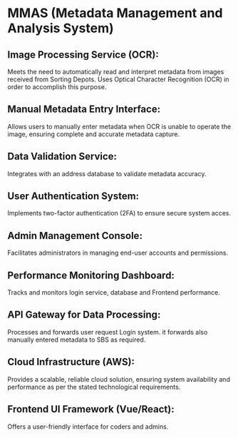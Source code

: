 # MMAS (Metadata Management and Analysis System)

## Image Processing Service (OCR): 
Meets the need to automatically read and interpret metadata from images received from Sorting Depots. Uses Optical Character Recognition (OCR) in order to accomplish this purpose.

## Manual Metadata Entry Interface: 
Allows users to manually enter metadata when OCR is unable to operate the image, ensuring complete and accurate metadata capture.

## Data Validation Service: 
Integrates with an address database to validate metadata accuracy.

## User Authentication System: 
Implements two-factor authentication (2FA) to ensure secure system acces.

## Admin Management Console: 
Facilitates administrators in managing end-user accounts and permissions.

## Performance Monitoring Dashboard: 
Tracks and monitors login service, database and Frontend performance.

## API Gateway for Data Processing: 
Processes and forwards user request Login system. it forwards also manually entered metadata to SBS as required. 

## Cloud Infrastructure (AWS):
Provides a scalable, reliable cloud solution, ensuring system availability and performance as per the stated technological requirements.

## Frontend UI Framework (Vue/React):
 Offers a user-friendly interface for coders and admins.